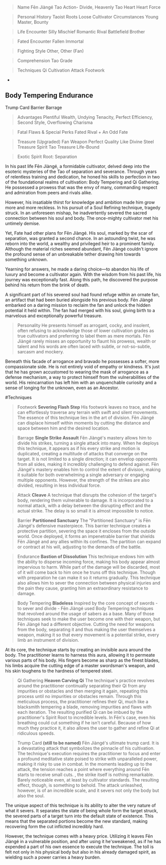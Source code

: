 >Name
Fēn Jiàngé
>Tao
Action- Divide, Heavenly
>Tao Heart
Heart Force

>Personal History
>Taoist Roots
Loose Cultivator
>Circumstances
Young Master, Bounty

>Life Encounter
Silly Mischief
Romantic Rival
Battlefield Brother

>Fated Encounter
Fallen Immortal

>Fighting Style
Other, Other (Fan)

>Comprehension
Tao Grade

>Techniques
Qi Cultivation
Attack
Footwork
-
Body Tempering
Endurance
-
Trump Card 
Barrier
Barrage

>Advantages
Plentiful Wealth, Undying Tenacity, Perfect Efficiency, Second Style, Overflowing Charisma

>Fatal Flaws & Special Perks
Fated Rival + An Odd Fate

>Treasure (Upgraded) Fan
Weapon
Perfect Quality
Like Divine Steel
Treasure Spirit
Tao Treasure
Life-Bound

>Exotic Spirit Root: Separation

In his past life Fēn Jiàngé, a formidable cultivator, delved deep into the esoteric mysteries of the Tao of separation and severance. Through years of relentless training and dedication, he honed his skills to perfection in two of the foundational realms of cultivation: Body Tempering and Qi Gathering. He possessed a prowess that was the envy of many, commanding respect and admiration from peers and rivals alike.

However, his insatiable thirst for knowledge and ambition made him grow more and more reckless. In his pursuit of a Soul Refining technique, tragedy struck. In an unforeseen mishap, he inadvertently severed the sacred connection between his soul and body. The once-mighty cultivator met his untimely demise.

Yet, Fate had other plans for Fēn Jiàngé. His soul, marked by the scar of separation, was granted a second chance. In an astounding twist, he was reborn into the world, a wealthy and privileged heir to a prominent family. Although the material riches seemed abundant, Fēn Jiàngé couldn't ignore the profound sense of an unbreakable tether drawing him towards something unknown.

Yearning for answers, he made a daring choice—to abandon his life of luxury and become a cultivator again. With the wisdom from his past life, his journey was exceptionally fast. Along this path, he discovered the purpose behind his return from the brink of death.

A significant part of his severed soul had found refuge within an ornate fan, an artifact that had been buried alongside his previous body. Fēn Jiàngé embarked on a daring mission to reclaim the fan and unlock the hidden potential it held within. The fan had merged with his soul, giving birth to a marvelous and exceptionally powerful treasure.

>Personality
He presents himself as arrogant, cocky, and insolent, often refusing to acknowledge those of lower cultivation grades as true cultivators and preferring to label them as mere mortals. Fēn Jiàngé rarely misses an opportunity to flaunt his prowess, wealth or talent and his words are often laced with subtle, or not-so-subtle, sarcasm and mockery.

Beneath this facade of arrogance and bravado he possesses a softer, more compassionate side. He is not entirely void of empathy or kindness. It's just that he has grown accustomed to wearing the mask of arrogance as a defense mechanism, a way to protect himself from the vulnerabilities of the world. His reincarnation has left him with an unquenchable curiosity and a sense of longing for the unknown, even as an Ancestor.

#Techniques

>Footwork
**Severing Flash Step**
His footwork leaves no trace, and he can effortlessly traverse any terrain with swift and silent movements. The essence of this technique lies in the art of division. Fēn Jiàngé can displace himself within moments by cutting the distance and space between him and the desired location.

>Barrage
**Single Strike Assault**
Fēn Jiàngé's mastery allows him to divide his strikes, turning a single attack into many. When he deploys this technique, it appears as if his every strike and motion is duplicated, creating a multitude of attacks that converge on the target. It is not limited to a single direction; it can envelop opponents from all sides, making it incredibly challenging to defend against. Fēn Jiàngé's mastery enables him to control the extent of division, making it suitable for both overwhelming a single adversary or engaging multiple opponents. However, the strength of the strikes are also divided, resulting in less individual force.

>Attack
**Cleave**
A technique that disrupts the cohesion of the target's body, rendering them vulnerable to damage. It is incorporated to a normal attack, with a delay between the disrupting effect and the actual strike. The delay is so small it is almost impossible to notice. 

>Barrier
**Partitioned Sanctuary**
The "Partitioned Sanctuary" is Fēn Jiàngé's defensive masterpiece. This barrier technique creates a protective partition, severing the space it encloses from the outside world. Once deployed, it forms an impenetrable barrier that shields Fēn Jiàngé and any allies within its confines. The partition can expand or contract at his will, adjusting to the demands of the battle. 

>Endurance
**Bastion of Dissolution**
This technique endows him with the ability to disperse incoming force, making his body appear almost impervious to harm. While part of the damage will be discarded, most of it will come back to him once he truns off this technique. Though with preparation he can make it so it returns gradually.
This technique also allows him to sever the connection between physical injuries and the pain they cause, granting him an extraordinary resistance to damage. 

>Body Tempering
**Bladeless**
Inspired by the core concept of swords - to sever and divide - Fēn Jiàngé used Body Tempering techniques that revolved around the usage of sabers as a base. Many of those techniques seek to make the user become one with their weapon, but Fēn Jiàngé had a different objective. Cutting the need for weapons from the body, separating it and thus making the user themselves a weapon, making it so that every movement is a potential strike, every limb an instrument of division.

At its core, the technique starts by creating an invisible aura around the body.  The practitioner learns to harness this aura, allowing it to permeate various parts of his body. His fingers become as sharp as the finest blades, his limbs acquire the cutting edge of a master swordsman's weapon, and his skin toughens to the hardness of tempered steel.

>Qi Gathering
**Heaven Carving Qi**
The technique's practice revolves around the practitioner continually separating their Qi from any impurities or obstacles and then merging it again, repeating this process until no impurities or obstacles remain. Through this meticulous process, the practitioner refines their Qi, much like a blacksmith tempering a blade, removing impurities and flaws with each iteration. The resulting purified Qi can be imbued by the practitioner's Spirit Root to incredible levels. In Fēn's case, even his breathing could cut something if he isn't careful. Because of how much they practice it, it also allows the user to gather and refine Qi at ridiculous speeds.

>Trump Card
**(still to be named)**
Fēn Jiàngé's ultimate trump card. It is a devastating attack that symbolizes the pinnacle of his cultivation. The technique's execution requires the practitioner to focus and enter a profound meditative state poised to strike with unparalleled power, making it risky to use in combat. In the moments leading up to the attack, the tension reaches a point where everything around Fēn starts to receive small cuts. , the strike itself is nothing remarkable. Barely noticeable even, at least by cultivator standards. The resulting effect, though, is something to behold. The attack unleashed, however, is of an incredible scale,  and it severs not only the body but also the soul.

The unique aspect of this technique is its ability to alter the very nature of what it severs. It separates the state of being whole form the target struck, the severed parts of a target turn into the default state of existence. This means that the separated portions become the new standard, making recovering form the cut inflicted incredibly hard.

However, the technique comes with a heavy price. Utilizing it leaves Fēn Jiàngé in a vulnerable position, and after using it he'sweakened, as if he has expended a part of his own essence to execute the technique. The toll is felt not only in his physical body but also in his already damaged spirit, as wielding such a power carries a heavy burden.